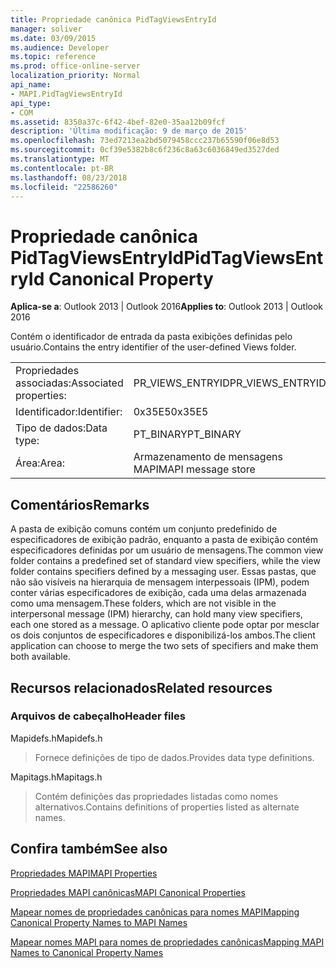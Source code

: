 ```yaml
---
title: Propriedade canônica PidTagViewsEntryId
manager: soliver
ms.date: 03/09/2015
ms.audience: Developer
ms.topic: reference
ms.prod: office-online-server
localization_priority: Normal
api_name:
- MAPI.PidTagViewsEntryId
api_type:
- COM
ms.assetid: 8350a37c-6f42-4bef-82e0-35aa12b09fcf
description: 'Última modificação: 9 de março de 2015'
ms.openlocfilehash: 73ed7213ea2bd5079458ccc237b65590f06e8d53
ms.sourcegitcommit: 0cf39e5382b8c6f236c8a63c6036849ed3527ded
ms.translationtype: MT
ms.contentlocale: pt-BR
ms.lasthandoff: 08/23/2018
ms.locfileid: "22586260"
---
```

# <a name="pidtagviewsentryid-canonical-property"></a><span data-ttu-id="36d8a-103">Propriedade canônica PidTagViewsEntryId</span><span class="sxs-lookup"><span data-stu-id="36d8a-103">PidTagViewsEntryId Canonical Property</span></span>

  
  
<span data-ttu-id="36d8a-104">**Aplica-se a**: Outlook 2013 | Outlook 2016</span><span class="sxs-lookup"><span data-stu-id="36d8a-104">**Applies to**: Outlook 2013 | Outlook 2016</span></span> 
  
<span data-ttu-id="36d8a-105">Contém o identificador de entrada da pasta exibições definidas pelo usuário.</span><span class="sxs-lookup"><span data-stu-id="36d8a-105">Contains the entry identifier of the user-defined Views folder.</span></span>
  
|||
|:-----|:-----|
|<span data-ttu-id="36d8a-106">Propriedades associadas:</span><span class="sxs-lookup"><span data-stu-id="36d8a-106">Associated properties:</span></span>  <br/> |<span data-ttu-id="36d8a-107">PR_VIEWS_ENTRYID</span><span class="sxs-lookup"><span data-stu-id="36d8a-107">PR_VIEWS_ENTRYID</span></span>  <br/> |
|<span data-ttu-id="36d8a-108">Identificador:</span><span class="sxs-lookup"><span data-stu-id="36d8a-108">Identifier:</span></span>  <br/> |<span data-ttu-id="36d8a-109">0x35E5</span><span class="sxs-lookup"><span data-stu-id="36d8a-109">0x35E5</span></span>  <br/> |
|<span data-ttu-id="36d8a-110">Tipo de dados:</span><span class="sxs-lookup"><span data-stu-id="36d8a-110">Data type:</span></span>  <br/> |<span data-ttu-id="36d8a-111">PT_BINARY</span><span class="sxs-lookup"><span data-stu-id="36d8a-111">PT_BINARY</span></span>  <br/> |
|<span data-ttu-id="36d8a-112">Área:</span><span class="sxs-lookup"><span data-stu-id="36d8a-112">Area:</span></span>  <br/> |<span data-ttu-id="36d8a-113">Armazenamento de mensagens MAPI</span><span class="sxs-lookup"><span data-stu-id="36d8a-113">MAPI message store</span></span>  <br/> |
   
## <a name="remarks"></a><span data-ttu-id="36d8a-114">Comentários</span><span class="sxs-lookup"><span data-stu-id="36d8a-114">Remarks</span></span>

<span data-ttu-id="36d8a-115">A pasta de exibição comuns contém um conjunto predefinido de especificadores de exibição padrão, enquanto a pasta de exibição contém especificadores definidas por um usuário de mensagens.</span><span class="sxs-lookup"><span data-stu-id="36d8a-115">The common view folder contains a predefined set of standard view specifiers, while the view folder contains specifiers defined by a messaging user.</span></span> <span data-ttu-id="36d8a-116">Essas pastas, que não são visíveis na hierarquia de mensagem interpessoais (IPM), podem conter várias especificadores de exibição, cada uma delas armazenada como uma mensagem.</span><span class="sxs-lookup"><span data-stu-id="36d8a-116">These folders, which are not visible in the interpersonal message (IPM) hierarchy, can hold many view specifiers, each one stored as a message.</span></span> <span data-ttu-id="36d8a-117">O aplicativo cliente pode optar por mesclar os dois conjuntos de especificadores e disponibilizá-los ambos.</span><span class="sxs-lookup"><span data-stu-id="36d8a-117">The client application can choose to merge the two sets of specifiers and make them both available.</span></span>
  
## <a name="related-resources"></a><span data-ttu-id="36d8a-118">Recursos relacionados</span><span class="sxs-lookup"><span data-stu-id="36d8a-118">Related resources</span></span>

### <a name="header-files"></a><span data-ttu-id="36d8a-119">Arquivos de cabeçalho</span><span class="sxs-lookup"><span data-stu-id="36d8a-119">Header files</span></span>

<span data-ttu-id="36d8a-120">Mapidefs.h</span><span class="sxs-lookup"><span data-stu-id="36d8a-120">Mapidefs.h</span></span>
  
> <span data-ttu-id="36d8a-121">Fornece definições de tipo de dados.</span><span class="sxs-lookup"><span data-stu-id="36d8a-121">Provides data type definitions.</span></span>
    
<span data-ttu-id="36d8a-122">Mapitags.h</span><span class="sxs-lookup"><span data-stu-id="36d8a-122">Mapitags.h</span></span>
  
> <span data-ttu-id="36d8a-123">Contém definições das propriedades listadas como nomes alternativos.</span><span class="sxs-lookup"><span data-stu-id="36d8a-123">Contains definitions of properties listed as alternate names.</span></span>
    
## <a name="see-also"></a><span data-ttu-id="36d8a-124">Confira também</span><span class="sxs-lookup"><span data-stu-id="36d8a-124">See also</span></span>



[<span data-ttu-id="36d8a-125">Propriedades MAPI</span><span class="sxs-lookup"><span data-stu-id="36d8a-125">MAPI Properties</span></span>](mapi-properties.md)
  
[<span data-ttu-id="36d8a-126">Propriedades MAPI canônicas</span><span class="sxs-lookup"><span data-stu-id="36d8a-126">MAPI Canonical Properties</span></span>](mapi-canonical-properties.md)
  
[<span data-ttu-id="36d8a-127">Mapear nomes de propriedades canônicas para nomes MAPI</span><span class="sxs-lookup"><span data-stu-id="36d8a-127">Mapping Canonical Property Names to MAPI Names</span></span>](mapping-canonical-property-names-to-mapi-names.md)
  
[<span data-ttu-id="36d8a-128">Mapear nomes MAPI para nomes de propriedades canônicas</span><span class="sxs-lookup"><span data-stu-id="36d8a-128">Mapping MAPI Names to Canonical Property Names</span></span>](mapping-mapi-names-to-canonical-property-names.md)

